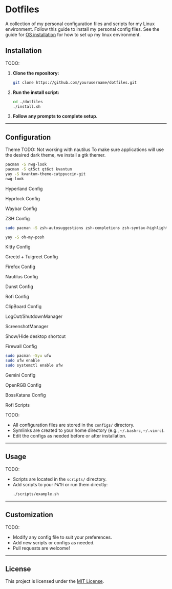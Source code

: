 # Dotfiles

A collection of my personal configuration files and scripts for my Linux environment.
Follow this guide to install my personal config files.
See the guide for [OS installation](OS_INSTALLATION) for how to set up my linux environment.

## Installation
TODO:
1. **Clone the repository:**
    ```sh
    git clone https://github.com/yourusername/dotfiles.git
    ```

2. **Run the install script:**
    ```sh
    cd ./dotfiles
    ./install.sh
    ```

3. **Follow any prompts to complete setup.**

---

## Configuration

Theme
TODO: Not working with nautilus
To make sure applications will use the desired dark theme, we install a gtk themer.
```sh
pacman -S nwg-look
pacman -S qt5ct qt6ct kvantum
yay -S kvantum-theme-catppuccin-git
nwg-look
```

Hyperland Config

Hyprlock Config

Waybar Config

ZSH Config
```sh
sudo pacman -S zsh-autosuggestions zsh-completions zsh-syntax-highlighting
```

```sh
yay -S oh-my-posh
``` 

Kitty Config

Greetd + Tuigreet Config

Firefox Config

Nautilus Config

Dunst Config

Rofi Config

ClipBoard Config

LogOut/ShutdownManager

ScreenshotManager

Show/Hide desktop shortcut

Firewall Config
```sh
sudo pacman -Syu ufw
sudo ufw enable
sudo systemctl enable ufw 
```

Gemini Config

OpenRGB Config

BossKatana Config

Rofi Scripts

TODO:
- All configuration files are stored in the `configs/` directory.
- Symlinks are created to your home directory (e.g., `~/.bashrc`, `~/.vimrc`).
- Edit the configs as needed before or after installation.

---

## Usage
TODO:
- Scripts are located in the `scripts/` directory.
- Add scripts to your `PATH` or run them directly:
  ```sh
  ./scripts/example.sh
  ```

---

## Customization
TODO:
- Modify any config file to suit your preferences.
- Add new scripts or configs as needed.
- Pull requests are welcome!

---

## License

This project is licensed under the [MIT License](LICENSE).
